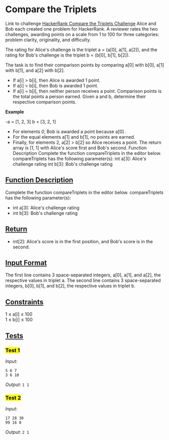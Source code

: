# Compare the Triplets

Link to challenge [HackerRank Compare the Triplets Challenge](https://www.hackerrank.com/challenges/compare-the-triplets/problem)
Alice and Bob each created one problem for HackerRank. A reviewer rates the two challenges, awarding points on a scale from 1 to 100 for three categories: problem clarity, originality, and difficulty.

The rating for Alice's challenge is the triplet a = (a[0], a[1], a[2]), and the rating for Bob's challenge is the triplet b = (b[0], b[1], b[2]).

The task is to find their comparison points by comparing a[0] with b[0], a[1] with b[1], and a[2] with b[2].

- If a[i] > b[i], then Alice is awarded 1 point.
- If a[i] < b[i], then Bob is awarded 1 point.
- If a[i] = b[i], then neither person receives a point.
  Comparison points is the total points a person earned.
  Given a and b, determine their respective comparison points.

**Example**

-a = [1, 2, 3]
b = [3, 2, 1]

- For elements _0_, Bob is awarded a point because a[0] .
- For the equal elements a[1] and b[1], no points are earned.
- Finally, for elements 2, a[2] > b[2] so Alice receives a point.
  The return array is [1, 1] with Alice's score first and Bob's second.
  Function Description
  Complete the function compareTriplets in the editor below.
  compareTriplets has the following parameter(s):
  int a[3]: Alice's challenge rating
  int b[3]: Bob's challenge rating

## **<u>Function Description</u>**

Complete the function compareTriplets in the editor below.
compareTriplets has the following parameter(s):

- int a[3]: Alice's challenge rating
- int b[3]: Bob's challenge rating

## **<u>Return</u>**

- int[2]: Alice's score is in the first position, and Bob's score is in the second.

## **<u>Input Format</u>**

The first line contains 3 space-separated integers, a[0], a[1], and a[2], the respective values in triplet a.
The second line contains 3 space-separated integers, b[0], b[1], and b[2], the respective values in triplet b.

## **<u>Constraints</u>**

1 ≤ a[i] ≤ 100 <br/>
1 ≤ b[i] ≤ 100

## **<u>Tests</u>**

### **<mark>Test 1</mark>**

_Input_:

```
5 6 7
3 6 10
```

_Output_:
`1 1`

### **<mark>Test 2</mark>**

_Input_:

```
17 28 30
99 16 8
```

_Output_:
`2 1`
